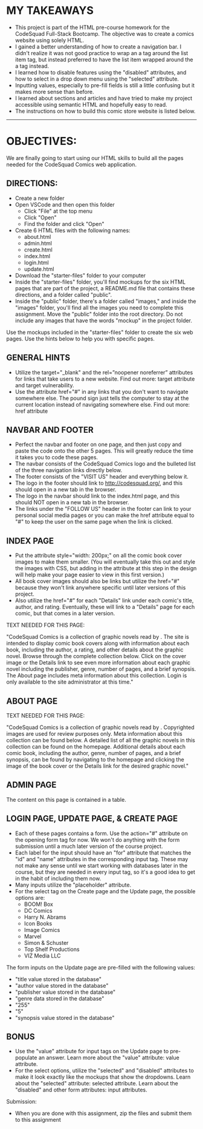 # MY TAKEAWAYS

- This project is part of the HTML pre-course homework for the CodeSquad Full-Stack Bootcamp. The objective was to create a comics website using solely HTML. 
- I gained a better understanding of how to create a navigation bar. I didn't realize it was not good practice to wrap an a tag around the list item tag, but instead preferred to have the list item wrapped around the a tag instead.
- I learned how to disable features using the "disabled" attributes, and how to select in a drop down menu using the "selected" attribute. 
- Inputting values, especially to pre-fill fields is still a little confusing but it makes more sense than before. 
- I learned about sections and articles and have tried to make my project accessible using semantic HTML and hopefully easy to read.
- The instructions on how to build this comic store website is listed below.
  
-----

# OBJECTIVES:

We are finally going to start using our HTML skills to build all the pages needed for the CodeSquad Comics web application.

## DIRECTIONS:

- Create a new folder
- Open VSCode and then open this folder
  - Click "File" at the top menu
  - Click "Open"
  - Find the folder and click "Open"
- Create 6 HTML files with the following names:
  - about.html
  - admin.html
  - create.html
  - index.html
  - login.html
  - update.html
- Download the "starter-files" folder to your computer
- Inside the "starter-files" folder, you'll find mockups for the six HTML pages that are part of the project, a README.md file that contains these directions, and a folder called "public".
- Inside the "public" folder, there's a folder called "images," and inside the "images" folder, you'll find all the images you need to complete this assignment.
  Move the "public" folder into the root directory. Do not include any images that have the words "mockup" in the project folder.

Use the mockups included in the "starter-files" folder to create the six web pages. Use the hints below to help you with specific pages.

## GENERAL HINTS

- Utilize the target="\_blank" and the rel=”noopener noreferrer” attributes for links that take users to a new website. Find out more: target attribute and target vulnerability.
- Use the attribute href="#" in any links that you don't want to navigate somewhere else. The pound sign just tells the computer to stay at the current location instead of navigating somewhere else. Find out more: href attribute

## NAVBAR AND FOOTER

- Perfect the navbar and footer on one page, and then just copy and paste the code onto the other 5 pages. This will greatly reduce the time it takes you to code these pages.
- The navbar consists of the CodeSquad Comics logo and the bulleted list of the three navigation links directly below.
- The footer consists of the "VISIT US" header and everything below it.
- The logo in the footer should link to http://codesquad.org/, and this should open in a new tab in the browser.
- The logo in the navbar should link to the index.html page, and this should NOT open in a new tab in the browser.
- The links under the "FOLLOW US" header in the footer can link to your personal social media pages or you can make the href attribute equal to "#" to keep the user on the same page when the link is clicked.

## INDEX PAGE

- Put the attribute style="width: 200px;" on all the comic book cover images to make them smaller. (You will eventually take this out and style the images with CSS, but adding in the attribute at this step in the design will help make your page easier to view in this first version.)
- All book cover images should also be links but utilize the href="#" because they won't link anywhere specific until later versions of this project.
- Also utilize the href="#" for each "Details" link under each comic's title, author, and rating. Eventually, these will link to a "Details" page for each comic, but that comes in a later version.

TEXT NEEDED FOR THIS PAGE:

"CodeSquad Comics is a collection of graphic novels read by <YOUR NAME>. The site is intended to display comic book covers along with information about each book, including the author, a rating, and other details about the graphic novel. Browse through the complete collection below. Click on the cover image or the Details link to see even more information about each graphic novel including the publisher, genre, number of pages, and a brief synopsis. The About page includes meta information about this collection. Login is only available to the site administrator at this time."

## ABOUT PAGE

TEXT NEEDED FOR THIS PAGE:

"CodeSquad Comics is a collection of graphic novels read by <YOUR NAME>. Copyrighted images are used for review purposes only. Meta information about this collection can be found below. A detailed list of all the graphic novels in this collection can be found on the homepage. Additional details about each comic book, including the author, genre, number of pages, and a brief synopsis, can be found by navigating to the homepage and clicking the image of the book cover or the Details link for the desired graphic novel."

## ADMIN PAGE

The content on this page is contained in a table.

## LOGIN PAGE, UPDATE PAGE, & CREATE PAGE

- Each of these pages contains a form. Use the action="#" attribute on the opening form tag for now. We won't do anything with the form submission until a much later version of the course project.
- Each label for the input should have an "for" attribute that matches the "id" and "name" attributes in the corresponding input tag. These may not make any sense until we start working with databases later in the course, but they are needed in every input tag, so it's a good idea to get in the habit of including them now.
- Many inputs utilize the "placeholder" attribute.
- For the select tag on the Create page and the Update page, the possible options are:
  - BOOM! Box
  - DC Comics
  - Harry N. Abrams
  - Icon Books
  - Image Comics
  - Marvel
  - Simon & Schuster
  - Top Shelf Productions
  - VIZ Media LLC

The form inputs on the Update page are pre-filled with the following values:

- "title value stored in the database"
- "author value stored in the database"
- "publisher value stored in the database"
- "genre data stored in the database"
- "255"
- "5"
- "synopsis value stored in the database"

## BONUS

- Use the "value" attribute for input tags on the Update page to pre-populate an answer. Learn more about the "value" attribute: value attribute.
- For the select options, utilize the "selected" and "disabled" attributes to make it look exactly like the mockups that show the dropdowns. Learn about the "selected" attribute: selected attribute. Learn about the "disabled" and other form attributes: input attributes.

Submission:

- When you are done with this assignment, zip the files and submit them to this assignment
